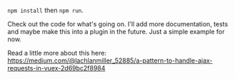 `npm install` then `npm run`.

Check out the code for what's going on. I'll add more documentation, tests and maybe make this into a plugin in the future. Just a simple example for now.

Read a little more about this here:
https://medium.com/@lachlanmiller_52885/a-pattern-to-handle-ajax-requests-in-vuex-2d69bc2f8984
